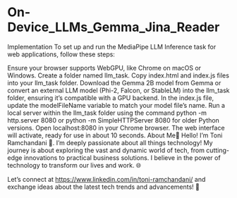 # On-Device_LLMs_Gemma_Jina_Reader
Implementation
To set up and run the MediaPipe LLM Inference task for web applications, follow these steps:

Ensure your browser supports WebGPU, like Chrome on macOS or Windows.
Create a folder named llm_task.
Copy index.html and index.js files into your llm_task folder.
Download the Gemma 2B model from Gemma or convert an external LLM model (Phi-2, Falcon, or StableLM) into the llm_task folder, ensuring it’s compatible with a GPU backend.
In the index.js file, update the modelFileName variable to match your model file’s name.
Run a local server within the llm_task folder using the command python -m http.server 8080 or python -m SimpleHTTPServer 8080 for older Python versions.
Open localhost:8080 in your Chrome browser. The web interface will activate, ready for use in about 10 seconds.
About Me🚀
Hello! I’m Toni Ramchandani 👋. I’m deeply passionate about all things technology! My journey is about exploring the vast and dynamic world of tech, from cutting-edge innovations to practical business solutions. I believe in the power of technology to transform our lives and work. 🌐

Let’s connect at https://www.linkedin.com/in/toni-ramchandani/ and exchange ideas about the latest tech trends and advancements! 🌟
